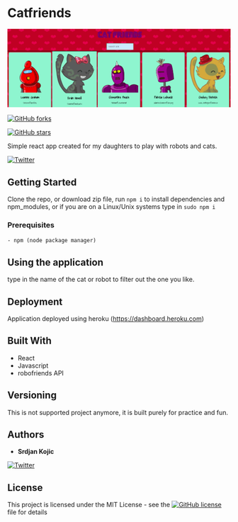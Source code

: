 # Catfriends 

![Catfriends](catfriends.png)

[![GitHub forks](https://img.shields.io/github/forks/skojic/robofriends.svg)](https://github.com/skojic/robofriends/network)

[![GitHub stars](https://img.shields.io/github/stars/skojic/robofriends.svg)](https://github.com/skojic/robofriends/stargazers)
 

Simple react app created for my daughters to play with robots and cats.


[![Twitter](https://img.shields.io/twitter/url/https/github.com/skojic/robofriends.svg?style=social)](https://twitter.com/intent/tweet?text=Wow:&url=https%3A%2F%2Fgithub.com%2Fskojic%2Frobofriends)

## Getting Started

Clone the repo, or download zip file, run ```npm i``` to install dependencies and npm_modules, or if you are on a Linux/Unix systems type in ```sudo npm i```

### Prerequisites


```
- npm (node package manager)
```


## Using the application

type in the name of the cat or robot to filter out the one you like.


## Deployment

Application deployed using heroku (https://dashboard.heroku.com)

## Built With

* React
* Javascript
* robofriends API

## Versioning

This is not supported project anymore, it is built purely for practice and fun.

## Authors

* **Srdjan Kojic**

[![Twitter](https://img.shields.io/twitter/url/https/github.com/skojic/robofriends.svg?style=social)](https://twitter.com/intent/tweet?text=Wow:&url=https%3A%2F%2Fgithub.com%2Fskojic%2Frobofriends)

## License

This project is licensed under the MIT License - see the 
[![GitHub license](https://img.shields.io/github/license/skojic/robofriends.svg)](https://github.com/skojic/robofriends)
file for details


